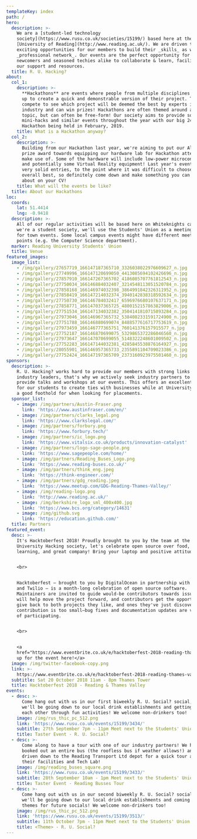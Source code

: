 ```yaml
---
templateKey: index
path: /
hero:
  description: >-
    We are a [student-led technology
    society](https://www.rusu.co.uk/societies/15199/) based here at the
    [University of Reading](http://www.reading.ac.uk/). We are driven to provide
    exciting opportunities for our members to build their _skills_ as well as a
    _professional network_. Our events are the perfect opportunity for both
    newcomers and seasoned techies alike to collaborate & learn, facilitated by
    our support and resources.
  title: R. U. Hacking?
about:
  col_1:
    description: >-
      **Hackathons** are events where people from multiple disciplines can team
      up to create a quick and demonstrable version of their project. The teams
      compete to see which project will be deemed the best by experts in the
      industry and can win prizes! Hackathons are often themed around a certain
      topic, but can often be free-form! Our society aims to provide some
      mini-hacks and similar events throughout the year with our big 24-hour
      Hackathon being held in February, 2019.
    title: What is a Hackathon anyway?
  col_2:
    description: >-
      Building from our Hackathon last year, we're aiming to put our Alumni
      prize award towards equipping our hardware lab for Hackathon attendees to
      make use of. Some of the hardware will include low-power microcontrollers
      and potentially some Virtual Reality equipment! Last year's event had some
      very solid entries, to the point where it was difficult to choose the
      overall best, so definitely come down and make something you can boast
      about on your CV!
    title: What will the events be like?
  title: About our Hackathons
loc:
  coords:
    lat: 51.4414
    lng: -0.9418
  description: >-
    All of our regular activities will be based here on Whiteknights campus! As
    we're a student society, we'll use the Students' Union as a meeting point
    for town events. Some local campus events might have different meeting
    points (e.g. the Computer Science department).
  marker: Reading University Students' Union
  title: Venue
featured_images:
  image_list:
    - /img/gallery/27657719_166147187365710_3326038022976609627_n.jpg
    - /img/gallery/27749996_166147120699050_4413085694102426696_n.jpg
    - /img/gallery/27857910_166147267365702_4186085707761812543_n.jpg
    - /img/gallery/27750034_166146884032407_3214548113051520784_n.jpg
    - /img/gallery/27858168_166146974032398_3864991842326311952_n.jpg
    - /img/gallery/27858419_166147214032374_3940142838318592634_n.jpg
    - /img/gallery/27750730_166146784032417_6596976680107637171_n.jpg
    - /img/gallery/27858771_166147037365725_4800152157863829006_n.jpg
    - /img/gallery/27751534_166147134032382_3504141810715893284_n.jpg
    - /img/gallery/27973046_166146967365732_5384082331591724900_n.jpg
    - /img/gallery/27751788_166146880699074_8488577616717753619_n.jpg
    - /img/gallery/27973459_166146777365751_760141376157915577_n.jpg
    - /img/gallery/27752187_166146870699075_5329865372286046560_n.jpg
    - /img/gallery/27973647_166147070699055_5148322248601009502_n.jpg
    - /img/gallery/27752283_166147144032381_4285845538876164927_n.jpg
    - /img/gallery/28055901_166146957365733_2355891104709023386_n.jpg
    - /img/gallery/27752424_166147197365709_2373160923975501460_n.jpg
sponsors:
  description: >-
    R. U. Hacking? works hard to provide our members with strong links to local
    industry leaders, that's why we actively seek industry partners to come and
    provide talks and workshops at our events. This offers an excellent platform
    for our students to create ties with businesses while at University and get
    a good foothold for when looking for placements.
  sponsor_list:
    - image: /img/partners/Austin-Fraser.png
      link: 'https://www.austinfraser.com/en/'
    - image: /img/partners/clarks_legal.png
      link: 'https://www.clarkslegal.com/'
    - image: /img/partners/forbury.png
      link: 'https://www.forbury.tech/'
    - image: /img/partners/ic_logo.png
      link: 'https://www.vitalsix.co.uk/products/innovation-catalyst'
    - image: /img/partners/logo-sage-people.png
      link: 'https://www.sagepeople.com/home/'
    - image: /img/partners/Reading_Buses_Logo.png
      link: 'https://www.reading-buses.co.uk/'
    - image: /img/partners/think_eng.jpeg
      link: 'https://think-engineer.com/'
    - image: /img/partners/gdg_reading.jpeg
      link: 'https://www.meetup.com/GDG-Reading-Thames-Valley/'
    - image: /img/reading-logo.png
      link: 'http://www.reading.ac.uk/'
    - image: /img/berkshire_logo_sml_400x400.jpg
      link: 'https://www.bcs.org/category/14631'
    - image: /img/github.svg
      link: 'https://education.github.com/'
  title: Partners
featured_event:
  desc: >-
    It's Hacktoberfest 2018! Proudly brought to you by the team at the Reading
    University Hacking society, let's celebrate open source over food, drinks,
    learning, and great company! Bring your laptop and positive attitude!


    <br>


    Hacktoberfest — brought to you by DigitalOcean in partnership with GitHub
    and Twilio — is a month-long celebration of open source software.
    Maintainers are invited to guide would-be contributors towards issues that
    will help move the project forward, and contributors get the opportunity to
    give back to both projects they like, and ones they've just discovered. No
    contribution is too small—bug fixes and documentation updates are valid ways
    of participating.


    <br>


    <a
    href="https://www.eventbrite.co.uk/e/hacktoberfest-2018-reading-thames-valley-tickets-50594502519">Sign
    up for the event here!</a>
  image: /img/twitter-facebook-copy.png
  link: >-
    https://www.eventbrite.co.uk/e/hacktoberfest-2018-reading-thames-valley-tickets-50594502519
  subtitle: Sat 20 October 2018 11am - 8pm Thames Tower
  title: Hacktoberfest 2018 - Reading & Thames Valley
events:
  - desc: >-
      Come hang out with us in our first biweekly R. U. Social? social, where
      we'll be going down to our local drink establishments and getting to know
      each other through fun activities! We welcome non-drinkers too!
    image: /img/rus_thic_pc_512.png
    link: 'https://www.rusu.co.uk/events/15199/3434/'
    subtitle: 27th September 7pm - 11pm Meet next to the Students' Union
    title: Taster Event - R. U. Social?
  - desc: >-
      Come along to have a tour with one of our industry partners! We have
      booked out an entire bus (the roofless bus if weather allows!) and getting
      driven down to the Reading Transport Ltd depot for a quick tour around
      their facilities and Tech Lab!
    image: /img/reading_buses_square.png
    link: 'https://www.rusu.co.uk/events/15199/3433/'
    subtitle: 28th September 10am - 1pm Meet next to the Students' Union
    title: Taster Event - Reading Busses Tour
  - desc: >-
      Come hang out with us in our second biweekly R. U. Social? social, where
      we'll be going down to our local drink establishments and coming up with
      themes for future socials! We welcome non-drinkers too!
    image: /img/rus_thic_pc_512.png
    link: 'https://www.rusu.co.uk/events/15199/3513/'
    subtitle: 11th October 7pm - 11pm Meet next to the Students' Union
    title: <Theme> - R. U. Social?
---
```


